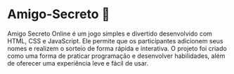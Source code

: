 # Amigo-Secreto 🎁
Amigo Secreto Online é um jogo simples e divertido desenvolvido com HTML, CSS e JavaScript. Ele permite que os participantes adicionem seus nomes e realizem o sorteio de forma rápida e interativa.
O projeto foi criado como uma forma de praticar programação e desenvolver habilidades, além de oferecer uma experiência leve e fácil de usar.
